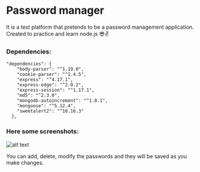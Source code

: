 # Password manager


It is a test platform that pretends to be a password management application. Created to practice and learn node.js 😎✌️

### Dependencies:

```
"dependencies": {
    "body-parser": "^1.19.0",
    "cookie-parser": "^1.4.5",
    "express": "^4.17.1",
    "express-edge": "^2.0.2",
    "express-session": "^1.17.1",
    "md5": "^2.3.0",
    "mongodb-autoincrement": "^1.0.1",
    "mongoose": "^5.12.4",
    "sweetalert2": "^10.16.3"
  },

```

### Here some screenshots:

![alt text](https://github.com/xaavieete7/GrauPass-Password-manager/blob/master/screenshot1.png?raw=true)

You can add, delete, modify the passwords and they will be saved as you make changes.
